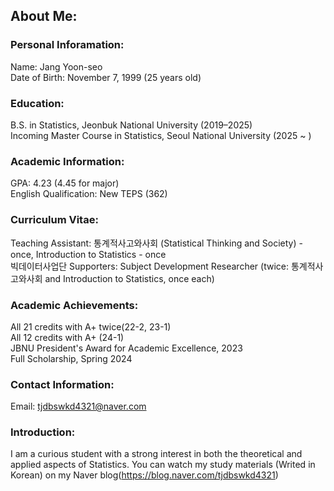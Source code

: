 ## About Me:

### **Personal Inforamation**:
Name: Jang Yoon-seo\
Date of Birth: November 7, 1999 (25 years old)

### **Education**:
B.S. in Statistics, Jeonbuk National University (2019–2025)\
Incoming Master Course in Statistics, Seoul National University (2025 ~ )

### **Academic Information**:
GPA: 4.23 (4.45 for major)\
English Qualification: New TEPS (362)

### **Curriculum Vitae**:
Teaching Assistant: 통계적사고와사회 (Statistical Thinking and Society) - once, Introduction to Statistics - once\
빅데이터사업단 Supporters: Subject Development Researcher (twice: 통계적사고와사회 and Introduction to Statistics, once each)

### **Academic Achievements**:
All 21 credits with A+ twice(22-2, 23-1)\
All 12 credits with A+ (24-1)\
JBNU President's Award for Academic Excellence, 2023\
Full Scholarship, Spring 2024

### **Contact Information**:
Email: tjdbswkd4321@naver.com

### **Introduction**:
I am a curious student with a strong interest in both the theoretical and applied aspects of Statistics. You can watch my study materials (Writed in Korean) on my Naver blog(https://blog.naver.com/tjdbswkd4321)
